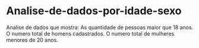 # Analise-de-dados-por-idade-sexo

Analise de dados que mostra:
As quantidade de pessoas maior que 18 anos.
O numero total de homens cadastrados.
O numero total de mulheres menores de 20 anos.
